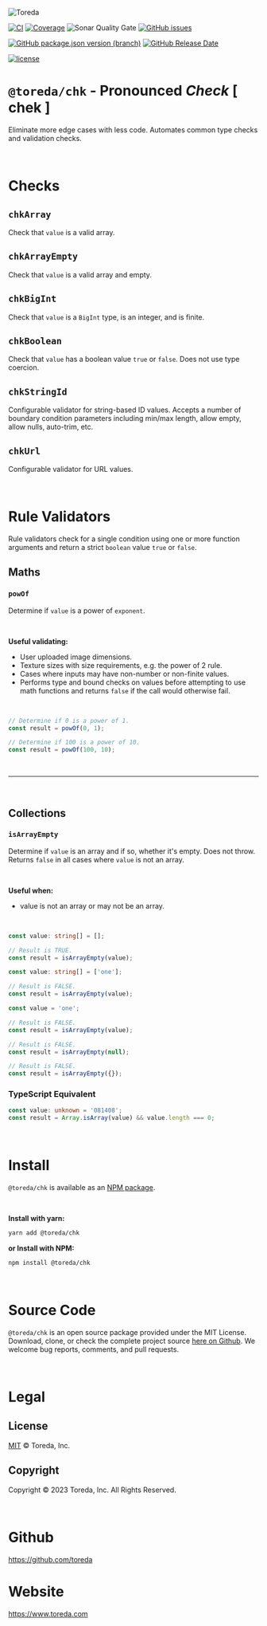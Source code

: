 ![Toreda](https://content.toreda.com/logo/toreda-logo.png)

[![CI](https://img.shields.io/github/actions/workflow/status/toreda/chk/main.yml?branch=master&style=for-the-badge)](https://github.com/toreda/chk/actions) [![Coverage](https://img.shields.io/sonar/coverage/toreda_cache?server=https%3A%2F%2Fsonarcloud.io&style=for-the-badge)](https://sonarcloud.io/dashboard?id=toreda_cache) ![Sonar Quality Gate](https://img.shields.io/sonar/quality_gate/toreda_cache?server=https%3A%2F%2Fsonarcloud.io&style=for-the-badge) [![GitHub issues](https://img.shields.io/github/issues/toreda/chk?style=for-the-badge)](https://github.com/toreda/chk/issues)


[![GitHub package.json version (branch)](https://img.shields.io/github/package-json/v/toreda/chk/master?style=for-the-badge)](https://github.com/toreda/chk/releases/latest)
[![GitHub Release Date](https://img.shields.io/github/release-date/toreda/chk?style=for-the-badge)](https://github.com/toreda/chk/releases/latest)

[![license](https://img.shields.io/github/license/toreda/chk?style=for-the-badge)](https://github.com/toreda/chk/blob/master/LICENSE)

# `@toreda/chk` - Pronounced *Check* [ chek ]
Eliminate more edge cases with less code. Automates common type checks and validation checks.

&nbsp;

# Checks
## `chkArray`
Check that `value` is a valid array.
## `chkArrayEmpty`
Check that `value` is a valid array and empty.
## `chkBigInt`
Check that `value` is a `BigInt` type, is an integer, and is finite.
## `chkBoolean`
Check that `value` has a boolean value `true` or `false`. Does not use type coercion.
## `chkStringId`
Configurable validator for string-based ID values. Accepts a number of boundary condition parameters including min/max length, allow empty, allow nulls, auto-trim, etc.
## `chkUrl`
Configurable validator for URL values.

&nbsp;

# Rule Validators
Rule validators check for a single condition using one or more function arguments and return a strict `boolean` value `true` or `false`.



## Maths
### `powOf`
Determine if `value` is a power of `exponent`.

&nbsp;

**Useful validating:**
  * User uploaded image dimensions.
  * Texture sizes with size requirements, e.g. the power of 2 rule.
  * Cases where inputs may have non-number or non-finite values.
* Performs type and bound checks on values before attempting to use math functions and returns `false` if the call would otherwise fail.

&nbsp;
```typescript
// Determine if 0 is a power of 1.
const result = powOf(0, 1);
```
```typescript
// Determine if 100 is a power of 10.
const result = powOf(100, 10);
```

&nbsp;

---

&nbsp;
## Collections
### `isArrayEmpty`
Determine if `value` is an array and if so, whether it's empty. Does not throw. Returns `false` in all cases where `value` is not an array.

&nbsp;

**Useful when:**
* value is not an array or may not be an array.


&nbsp;
```typescript
const value: string[] = [];

// Result is TRUE.
const result = isArrayEmpty(value);
```

```typescript
const value: string[] = ['one'];

// Result is FALSE.
const result = isArrayEmpty(value);
```

```typescript
const value = 'one';

// Result is FALSE.
const result = isArrayEmpty(value);
```

```typescript
// Result is FALSE.
const result = isArrayEmpty(null);
```

```typescript
// Result is FALSE.
const result = isArrayEmpty({});
```

### TypeScript Equivalent
```typescript
const value: unknown = '081408';
const result = Array.isArray(value) && value.length === 0;
```

&nbsp;

# Install
`@toreda/chk` is available as an [NPM package](https://www.npmjs.com/package/@toreda/chk).

&nbsp;

**Install with yarn:**
```bash
yarn add @toreda/chk
```

**or Install with NPM:**
```bash
npm install @toreda/chk
```

&nbsp;

# Source Code
`@toreda/chk` is an open source package provided under the MIT License. Download, clone, or check the complete project source [here on Github](https://www.npmjs.com/package/@toreda/chk). We welcome bug reports, comments, and pull requests.

&nbsp;
# Legal

## License
[MIT](LICENSE) &copy; Toreda, Inc.

## Copyright
Copyright &copy; 2023 Toreda, Inc. All Rights Reserved.

&nbsp;

# Github
https://github.com/toreda

# Website
https://www.toreda.com

